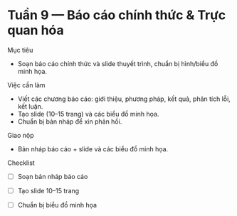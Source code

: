 # Tuần 9 — Báo cáo chính thức & Trực quan hóa

Mục tiêu
- Soạn báo cáo chính thức và slide thuyết trình, chuẩn bị hình/biểu đồ minh họa.

Việc cần làm
- Viết các chương báo cáo: giới thiệu, phương pháp, kết quả, phân tích lỗi, kết luận.
- Tạo slide (10–15 trang) và các biểu đồ minh họa.
- Chuẩn bị bản nháp để xin phản hồi.

Giao nộp
- Bản nháp báo cáo + slide và các biểu đồ minh họa.

Checklist
- [ ] Soạn bản nháp báo cáo
- [ ] Tạo slide 10–15 trang
- [ ] Chuẩn bị biểu đồ minh họa

